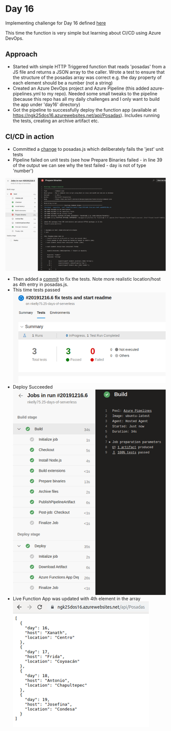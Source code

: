 # Day 16

Implementing challenge for Day 16 defined [here](https://25daysofserverless.com/calendar/16)

This time the function is very simple but learning about CI/CD using Azure DevOps.

## Approach
-   Started with simple HTTP Triggered function that reads 'posadas' from a JS file and returns a JSON array to the caller. Wrote a test to ensure that the structure of the posadas array was correct e.g. the day property of each element should be a number (not a string)
-   Created an Azure DevOps project and Azure Pipeline (this added azure-pipelines.yml to my repo). Needed some small tweaks to the pipeline (because this repo has all my daily challenges and I only want to build the app under 'day16' directory)
-   Got the pipeline to successfully deploy the function app (available at https://ngk25dos16.azurewebsites.net/api/Posadas). Includes running the tests, creating an archive artifact etc.
    
## CI/CD in action

-   Committed a [change](https://github.com/nkelly75/25-days-of-serverless/commit/6e07476648e1db91dfef8c9f61cf1e7e3136e081) to posadas.js which deliberately fails the 'jest' unit tests
-   Pipeline failed on unit tests (see how Prepare Binaries failed - in line 39 of the output we can see why the test failed - day is not of type 'number')

![Pipeline Failure](/day16/pipelineFailure.png)

-   Then added a [commit](https://github.com/nkelly75/25-days-of-serverless/commit/91260f8471270c0b6b7442a9f9f4679d5a2a1532) to fix the tests. Note more realistic location/host as 4th entry in posadas.js.
-   This time tests passed
![Tests Passing](/day16/testPassing.png)
-   Deploy Succeeded
![Deploy Success](/day16/deploySuccess.png)
-   Live Function App was updated with 4th element in the array
![Fourth Posada Live](/day16/fourthPosadaLive.png)
